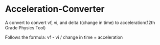 # Acceleration-Converter
A convert to convert vf, vi, and delta t(change in time) to acceleration(12th Grade Physics Tool)

Follows the formula:
  vf - vi / change in time = acceleration
  
